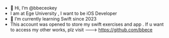 - 👋 Hi, I’m @bbeceokey
- I am at Ege University , I want to be iOS Developer
- 🌱 I’m currently learning Swift since 2023
- This account was opened to store my swift exercises and app . If u want to access my other works, plz visit ---> https://github.com/bbece
  

<!---
bbeceokey/bbeceokey is a ✨ special ✨ repository because its `README.md` (this file) appears on your GitHub profile.
You can click the Preview link to take a look at your changes.
--->
